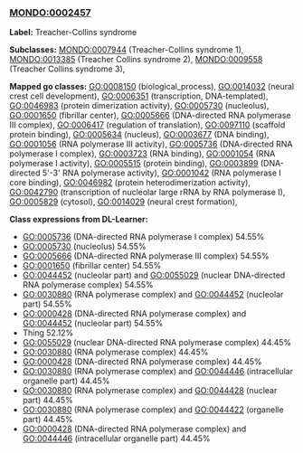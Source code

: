 
### [MONDO:0002457](http://purl.obolibrary.org/obo/MONDO_0002457)
**Label:** Treacher-Collins syndrome

**Subclasses:** [MONDO:0007944](http://purl.obolibrary.org/obo/MONDO_0007944) (Treacher-Collins syndrome 1), [MONDO:0013385](http://purl.obolibrary.org/obo/MONDO_0013385) (Treacher Collins syndrome 2), [MONDO:0009558](http://purl.obolibrary.org/obo/MONDO_0009558) (Treacher Collins syndrome 3), 

**Mapped go classes:** [GO:0008150](http://purl.obolibrary.org/obo/GO_0008150) (biological_process), [GO:0014032](http://purl.obolibrary.org/obo/GO_0014032) (neural crest cell development), [GO:0006351](http://purl.obolibrary.org/obo/GO_0006351) (transcription, DNA-templated), [GO:0046983](http://purl.obolibrary.org/obo/GO_0046983) (protein dimerization activity), [GO:0005730](http://purl.obolibrary.org/obo/GO_0005730) (nucleolus), [GO:0001650](http://purl.obolibrary.org/obo/GO_0001650) (fibrillar center), [GO:0005666](http://purl.obolibrary.org/obo/GO_0005666) (DNA-directed RNA polymerase III complex), [GO:0006417](http://purl.obolibrary.org/obo/GO_0006417) (regulation of translation), [GO:0097110](http://purl.obolibrary.org/obo/GO_0097110) (scaffold protein binding), [GO:0005634](http://purl.obolibrary.org/obo/GO_0005634) (nucleus), [GO:0003677](http://purl.obolibrary.org/obo/GO_0003677) (DNA binding), [GO:0001056](http://purl.obolibrary.org/obo/GO_0001056) (RNA polymerase III activity), [GO:0005736](http://purl.obolibrary.org/obo/GO_0005736) (DNA-directed RNA polymerase I complex), [GO:0003723](http://purl.obolibrary.org/obo/GO_0003723) (RNA binding), [GO:0001054](http://purl.obolibrary.org/obo/GO_0001054) (RNA polymerase I activity), [GO:0005515](http://purl.obolibrary.org/obo/GO_0005515) (protein binding), [GO:0003899](http://purl.obolibrary.org/obo/GO_0003899) (DNA-directed 5'-3' RNA polymerase activity), [GO:0001042](http://purl.obolibrary.org/obo/GO_0001042) (RNA polymerase I core binding), [GO:0046982](http://purl.obolibrary.org/obo/GO_0046982) (protein heterodimerization activity), [GO:0042790](http://purl.obolibrary.org/obo/GO_0042790) (transcription of nucleolar large rRNA by RNA polymerase I), [GO:0005829](http://purl.obolibrary.org/obo/GO_0005829) (cytosol), [GO:0014029](http://purl.obolibrary.org/obo/GO_0014029) (neural crest formation), 

**Class expressions from DL-Learner:**

- [GO:0005736](http://purl.obolibrary.org/obo/GO_0005736) (DNA-directed RNA polymerase I complex) 54.55%
- [GO:0005730](http://purl.obolibrary.org/obo/GO_0005730) (nucleolus) 54.55%
- [GO:0005666](http://purl.obolibrary.org/obo/GO_0005666) (DNA-directed RNA polymerase III complex) 54.55%
- [GO:0001650](http://purl.obolibrary.org/obo/GO_0001650) (fibrillar center) 54.55%
- [GO:0044452](http://purl.obolibrary.org/obo/GO_0044452) (nucleolar part) and [GO:0055029](http://purl.obolibrary.org/obo/GO_0055029) (nuclear DNA-directed RNA polymerase complex) 54.55%
- [GO:0030880](http://purl.obolibrary.org/obo/GO_0030880) (RNA polymerase complex) and [GO:0044452](http://purl.obolibrary.org/obo/GO_0044452) (nucleolar part) 54.55%
- [GO:0000428](http://purl.obolibrary.org/obo/GO_0000428) (DNA-directed RNA polymerase complex) and [GO:0044452](http://purl.obolibrary.org/obo/GO_0044452) (nucleolar part) 54.55%
- Thing 52.12%
- [GO:0055029](http://purl.obolibrary.org/obo/GO_0055029) (nuclear DNA-directed RNA polymerase complex) 44.45%
- [GO:0030880](http://purl.obolibrary.org/obo/GO_0030880) (RNA polymerase complex) 44.45%
- [GO:0000428](http://purl.obolibrary.org/obo/GO_0000428) (DNA-directed RNA polymerase complex) 44.45%
- [GO:0030880](http://purl.obolibrary.org/obo/GO_0030880) (RNA polymerase complex) and [GO:0044446](http://purl.obolibrary.org/obo/GO_0044446) (intracellular organelle part) 44.45%
- [GO:0030880](http://purl.obolibrary.org/obo/GO_0030880) (RNA polymerase complex) and [GO:0044428](http://purl.obolibrary.org/obo/GO_0044428) (nuclear part) 44.45%
- [GO:0030880](http://purl.obolibrary.org/obo/GO_0030880) (RNA polymerase complex) and [GO:0044422](http://purl.obolibrary.org/obo/GO_0044422) (organelle part) 44.45%
- [GO:0000428](http://purl.obolibrary.org/obo/GO_0000428) (DNA-directed RNA polymerase complex) and [GO:0044446](http://purl.obolibrary.org/obo/GO_0044446) (intracellular organelle part) 44.45%


